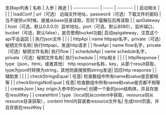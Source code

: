 支持api列表
| 名称           | 入参  | 用途     |
| ------------- | ----- | -------- | 
| 启动相关 |  |  | 
| loadConf | url（可选） 远端文件地址，password（可选）下载文件的密码 | 当不提供url时候，直接从base目录读取，否则下载解压后再读取 | 
| apiGateway | host（可选，默认0.0.0.0）监听地址，port（可选，默认8080），监听端口， bucket（可选，默认false），是否使用bucket功能| 启动apigateway，注意这个api不会返回 | 
| 执行json文件 |  |  | 
| httpApi | name httpapi名字，private（可选）秘钥文件名称| 执行httpapi，发送http请求 | 
| flowApi | name flow名字，private（可选）秘钥文件名称| 执行flow | 
| scheduleApi | name schedule名字，private（可选）秘钥文件名称| 执行schedule | 
| http相关 |  |  | 
| httpResponse | type（json，html，或者其他） http response名称，key，从那个result获取，type为json时转换为string，其他则直接按照string发送| 回应http response | 
| 辅助类 |  |  | 
| checkStringsEqual | 任意| 检查数组中所有name和value是否都相等 | 
| checkStringsNotEqual | 任意| 检查数组中所有name和value是否都不相等 | 
| createJson | key origin入参中的name| 创建一个新的json结构体，并且存放在resultKey | 
| createHtml | type（local则从content中获取，resource则从resource目录获取），content html内容或者resource文件名| 生成html页面，并且存放在resultKey | 
